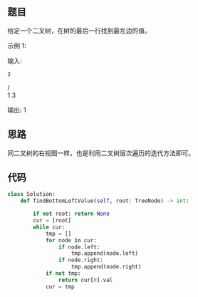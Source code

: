 ## 题目
给定一个二叉树，在树的最后一行找到最左边的值。

示例 1:

输入:

    2
   / \
  1   3

输出:
1
## 思路
同二叉树的右视图一样，也是利用二叉树层次遍历的迭代方法即可。
## 代码
```python
class Solution:
    def findBottomLeftValue(self, root: TreeNode) -> int:

        if not root: return None
        cur = [root]
        while cur:
            tmp = []
            for node in cur:
                if node.left:
                    tmp.append(node.left)
                if node.right:
                    tmp.append(node.right)
            if not tmp:
                return cur[0].val
            cur = tmp
```
